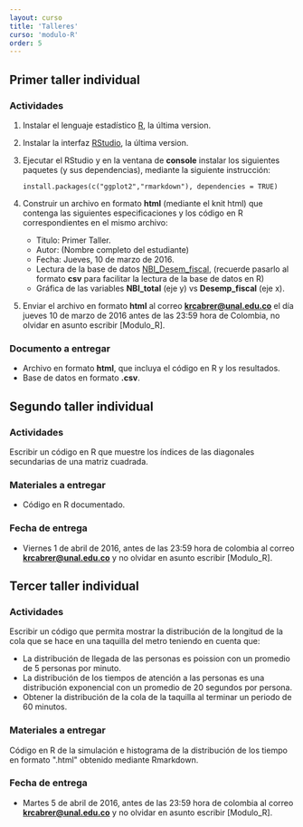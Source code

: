 ```yaml
---
layout: curso
title: 'Talleres'
curso: 'modulo-R'
order: 5
---
```


## Primer taller individual

### Actividades

1. Instalar el lenguaje estadístico [R](https://cran.r-project.org/bin/windows/base/), la última version.
2. Instalar la interfaz [RStudio](https://www.rstudio.com/products/rstudio/download/), la última version.
3. Ejecutar el RStudio y en la ventana de **console** instalar los siguientes paquetes (y sus dependencias),
   mediante la siguiente instrucción:

   ```
   install.packages(c("ggplot2","rmarkdown"), dependencies = TRUE)
   ```

4. Construir un archivo en formato **html** (mediante el knit html) que contenga las siguientes
   especificaciones y los código en R correspondientes en el mismo archivo:

   * Titulo: Primer Taller.
   * Autor: (Nombre completo del estudiante)
   * Fecha: Jueves, 10 de marzo de 2016.
   * Lectura de la base de datos [NBI_Desem_fiscal](./dbs/NBI_Desem_fiscal.xlsx),
     (recuerde pasarlo al formato **csv** para facilitar la lectura de la base
     de datos en R)
   * Gráfica de las variables **NBI_total** (eje y) vs **Desemp_fiscal** (eje x).

5. Enviar el archivo en formato **html**  al correo **krcabrer@unal.edu.co** el
   día jueves 10 de marzo de 2016 antes de las 23:59 hora de Colombia, no olvidar en asunto
   escribir [Modulo_R].

### Documento a entregar
   * Archivo en formato **html**, que incluya el código en R y los resultados.
   * Base de datos en formato **.csv**.

## Segundo taller individual

### Actividades
   Escribir un código en R que muestre los índices de las diagonales
   secundarias de una matriz cuadrada.

### Materiales a entregar
   - Código en R documentado.

### Fecha de entrega
   - Viernes 1 de abril de 2016, antes de las 23:59 hora de colombia al correo
     **krcabrer@unal.edu.co** y no olvidar en asunto escribir [Modulo_R].

## Tercer taller individual

### Actividades

   Escribir un código que permita mostrar la distribución de la longitud
   de la cola que se hace en una taquilla del metro teniendo en cuenta que:

   - La distribución de llegada de las personas es poission con un
     promedio de 5 personas por minuto.
   - La distribución de los tiempos de atención a las personas es una
     distribución exponencial con un promedio de 20 segundos por persona.
   - Obtener la distribución de la cola de la taquilla al terminar un
     periodo de 60 minutos.

### Materiales a entregar

   Código en R de la simulación e histograma de la distribución de los
   tiempo en formato ".html" obtenido mediante Rmarkdown.

### Fecha de entrega

   - Martes 5 de abril de 2016, antes de las 23:59 hora de colombia al correo
     **krcabrer@unal.edu.co** y no olvidar en asunto escribir [Modulo_R].
